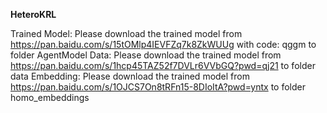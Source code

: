 **HeteroKRL**

Trained Model: Please download the trained model from https://pan.baidu.com/s/15tOMlp4IEVFZq7k8ZkWUUg with code: qggm to folder AgentModel
Data: Please download the trained model from https://pan.baidu.com/s/1hcp45TAZ52f7DVLr6VVbGQ?pwd=qj21 to folder data
Embedding: Please download the trained model from https://pan.baidu.com/s/1OJCS7On8tRFn15-8DIoItA?pwd=yntx to folder homo_embeddings
